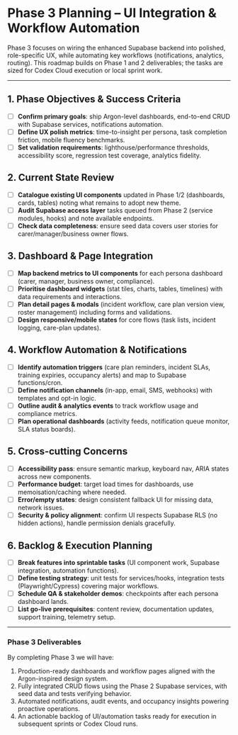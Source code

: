 # Phase 3 Planning – UI Integration & Workflow Automation

Phase 3 focuses on wiring the enhanced Supabase backend into polished, role-specific UX, while automating key workflows (notifications, analytics, routing). This roadmap builds on Phase 1 and 2 deliverables; the tasks are sized for Codex Cloud execution or local sprint work.

---

## 1. Phase Objectives & Success Criteria

- [ ] **Confirm primary goals**: ship Argon-level dashboards, end-to-end CRUD with Supabase services, notifications automation.
- [ ] **Define UX polish metrics**: time-to-insight per persona, task completion friction, mobile fluency benchmarks.
- [ ] **Set validation requirements**: lighthouse/performance thresholds, accessibility score, regression test coverage, analytics fidelity.

## 2. Current State Review

- [ ] **Catalogue existing UI components** updated in Phase 1/2 (dashboards, cards, tables) noting what remains to adopt new theme.
- [ ] **Audit Supabase access layer** tasks queued from Phase 2 (service modules, hooks) and note available endpoints.
- [ ] **Check data completeness**: ensure seed data covers user stories for carer/manager/business owner flows.

## 3. Dashboard & Page Integration

- [ ] **Map backend metrics to UI components** for each persona dashboard (carer, manager, business owner, compliance).
- [ ] **Prioritise dashboard widgets** (stat tiles, charts, tables, timelines) with data requirements and interactions.
- [ ] **Plan detail pages & modals** (incident workflow, care plan version view, roster management) including forms and validations.
- [ ] **Design responsive/mobile states** for core flows (task lists, incident logging, care-plan updates).

## 4. Workflow Automation & Notifications

- [ ] **Identify automation triggers** (care plan reminders, incident SLAs, training expiries, occupancy alerts) and map to Supabase functions/cron.
- [ ] **Define notification channels** (in-app, email, SMS, webhooks) with templates and opt-in logic.
- [ ] **Outline audit & analytics events** to track workflow usage and compliance metrics.
- [ ] **Plan operational dashboards** (activity feeds, notification queue monitor, SLA status boards).

## 5. Cross-cutting Concerns

- [ ] **Accessibility pass**: ensure semantic markup, keyboard nav, ARIA states across new components.
- [ ] **Performance budget**: target load times for dashboards, use memoisation/caching where needed.
- [ ] **Error/empty states**: design consistent fallback UI for missing data, network issues.
- [ ] **Security & policy alignment**: confirm UI respects Supabase RLS (no hidden actions), handle permission denials gracefully.

## 6. Backlog & Execution Planning

- [ ] **Break features into sprintable tasks** (UI component work, Supabase integration, automation functions).
- [ ] **Define testing strategy**: unit tests for services/hooks, integration tests (Playwright/Cypress) covering major workflows.
- [ ] **Schedule QA & stakeholder demos**: checkpoints after each persona dashboard lands.
- [ ] **List go-live prerequisites**: content review, documentation updates, support training, telemetry setup.

---

### Phase 3 Deliverables

By completing Phase 3 we will have:

1. Production-ready dashboards and workflow pages aligned with the Argon-inspired design system.
2. Fully integrated CRUD flows using the Phase 2 Supabase services, with seed data and tests verifying behavior.
3. Automated notifications, audit events, and occupancy insights powering proactive operations.
4. An actionable backlog of UI/automation tasks ready for execution in subsequent sprints or Codex Cloud runs.

